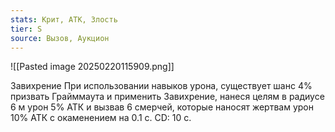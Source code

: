 ```yaml
---
stats: Крит, АТК, Злость
tier: S
source: Вызов, Аукцион
---
```

![[Pasted image 20250220115909.png]]

Завихрение
При использовании навыков урона, существует шанс 4% призвать Грайммаута и применить Завихрение, нанеся целям в радиусе 6 м урон 5% АТК и вызвав 6 смерчей, которые наносят жертвам урон 10% АТК с окаменением на 0.1 с. CD: 10 с.